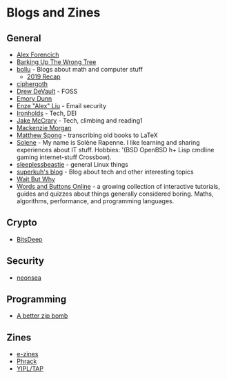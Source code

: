 # Blogs and Zines

## General
- [Alex Forencich](https://www.alexforencich.com/wiki/en/start)
- [Barking Up The Wrong Tree](https://www.bakadesuyo.com/search/)
- [bollu](https://bollu.github.io) - Blogs about math and computer stuff
  - [2019 Recap](https://bollu.github.io/#stuff-i-learnt-in-2019)
- [ciphergoth](http://www.ciphergoth.org/writing/postings/)
- [Drew DeVault](https://drewdevault.com/) - FOSS
- [Emory Dunn](https://emorydunn.com/)
- [Enze "Alex" Liu](https://alexliu0809.github.io/blog/#/) - Email security
- [Ironholds](https://ironholds.org/archive/) - Tech, DEI
- [Jake McCrary](https://jakemccrary.com/) - Tech, climbing and reading1
- [Mackenzie Morgan](http://mackenzie.morgan.name/)
- [Matthew Spong](https://mspong.org/) - transcribing old books to LaTeX
- [Solene](https://dataswamp.org/~solene/index.html) - My name is Solène Rapenne. I like learning and sharing experiences about IT stuff. Hobbies: '(BSD OpenBSD h+ Lisp cmdline gaming internet-stuff Crossbow).
- [sleeplessbeastie](https://blog.sleeplessbeastie.eu/) - general Linux things
- [superkuh's blog](http://www.superkuh.com/blog/blog.html) - Blog about tech and other interesting topics
- [Wait But Why](https://waitbutwhy.com/)
- [Words and Buttons Online](https://wordsandbuttons.online/) - a growing collection of interactive tutorials, guides and quizzes about things generally considered boring. Maths, algorithms, performance, and programming languages.

## Crypto
- [BitsDeep](https://bitsdeep.com/)

## Security
- [neonsea](https://nns.ee/blog/)

## Programming
- [A better zip bomb](https://www.bamsoftware.com/hacks/zipbomb/)

## Zines
- [e-zines](http://web.textfiles.com/ezines/)
- [Phrack](http://www.phrack.org/)
- [YIPL/TAP](https://anarchivism.org/w/YIPL)
